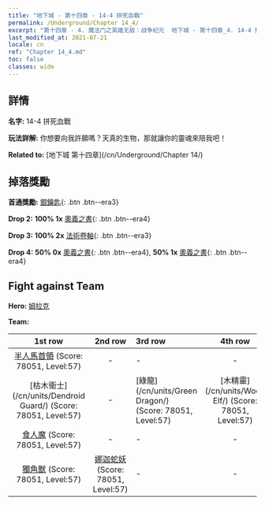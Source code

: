 ```yaml
---
title: "地下城 - 第十四章 - 14-4 拼死血戰"
permalink: /Underground/Chapter 14_4/
excerpt: "第十四章 - 4. 魔法门之英雄无敌：战争纪元  地下城 - 第十四章_4. 14-4 拼死血戰"
last_modified_at: 2021-07-21
locale: cn
ref: "Chapter 14_4.md"
toc: false
classes: wide
---
```


## 詳情

 **名字:** 14-4 拼死血戰

 **玩法詳解:**       你想要向我許願嗎？天真的生物，那就讓你的靈魂來陪我吧！

 **Related to:** [地下城 第十四章](/cn/Underground/Chapter 14/)

## 掉落獎勵

 **首通獎勵:** [銀鑰匙](/cn/Items/con_693/){: .btn .btn--era3}

 **Drop 2:** **100% 1x** [奧義之書](/cn/Items/mat_60/){: .btn .btn--era4}

 **Drop 3:** **100% 2x** [法術卷軸](/cn/Items/con_694/){: .btn .btn--era3}

 **Drop 4:** **50% 0x** [奧義之書](/cn/Items/mat_53/){: .btn .btn--era4}, **50% 1x** [奧義之書](/cn/Items/mat_53/){: .btn .btn--era4}


## Fight against Team
 **Hero:** [姆拉克](/cn/heroes/Mullich/)

 **Team:**


  | 1st row | 2nd row | 3rd row | 4th row |
  |:----:|:----:|:----|:----:|
  | [半人馬首領](/cn/units/Centaur/) (Score: 78051, Level:57)  | - | - | - |
  | [枯木衛士](/cn/units/Dendroid Guard/) (Score: 78051, Level:57)  | - | [綠龍](/cn/units/Green Dragon/) (Score: 78051, Level:57)  | [木精靈](/cn/units/Wood Elf/) (Score: 78051, Level:57)  |
  | [食人魔](/cn/units/Ogre/) (Score: 78051, Level:57)  | - | - | - |
  | [獨角獸](/cn/units/Unicorn/) (Score: 78051, Level:57)  | [娜迦蛇妖](/cn/units/Naga/) (Score: 78051, Level:57)  | - | - |


